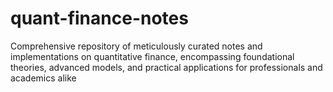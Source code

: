 # quant-finance-notes
Comprehensive repository of meticulously curated notes and implementations on quantitative finance, encompassing foundational theories, advanced models, and practical applications for professionals and academics alike
